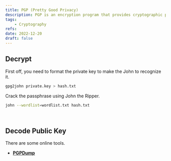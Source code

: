 ```yaml
---
title: PGP (Pretty Good Privacy)
description: PGP is an encryption program that provides cryptographic privacy and authentication for data communication.
tags:
    - Cryptography
refs:
date: 2022-12-20
draft: false
---
```


## Decrypt

First off, you need to format the private key to make the John to recognize it.

```sh
gpg2john private.key > hash.txt
```

Crack the passphrase using John the Ripper.

```sh
john --wordlist=wordlist.txt hash.txt
```

<br />

## Decode Public Key

There are some online tools.

- **[PGPDump](https://8gwifi.org/pgpdump.jsp)**